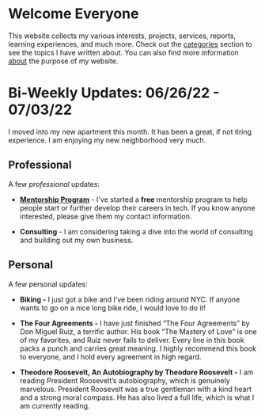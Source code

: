 # Welcome Everyone

This website collects my various interests, projects, services, reports, learning experiences, and much more. Check out the [categories](/categories/) section to see the topics I have written about. You can also find more information [about](/about/) the purpose of my website.

# Bi-Weekly Updates: 06/26/22 - 07/03/22

I moved into my new apartment this month. It has been a great, if not tiring experience. I am enjoying my new neighborhood very much.

## Professional

A few _professional_ updates:

- [**Mentorship Program**](/categories/career/mentorship_program) - I've started a **free** mentorship program to help people start or further develop their careers in tech. If you know anyone interested, please give them my contact information.

- **Consulting** - I am considering taking a dive into the world of consulting and building out my own business.

## Personal

A few personal updates:

- **Biking -** I just got a bike and I’ve been riding around NYC. If anyone wants to go on a nice long bike ride, I would love to do it!

- **The Four Agreements -** I have just finished “The Four Agreements” by Don Miguel Ruiz, a terrific author. His book “The Mastery of Love” is one of my favorites, and Ruiz never fails to deliver. Every line in this book packs a punch and carries great meaning. I highly recommend this book to everyone, and I hold every agreement in high regard.

- **Theodore Roosevelt, An Autobiography by Theodore Roosevelt -** I am reading President Roosevelt’s autobiography, which is genuinely marvelous. President Roosevelt was a true gentleman with a kind heart and a strong moral compass. He has also lived a full life, which is what I am currently reading.
